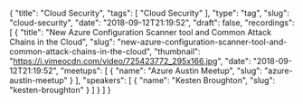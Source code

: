 {
  "title": "Cloud Security",
  "tags": [
    "Cloud Security"
  ],
  "type": "tag",
  "slug": "cloud-security",
  "date": "2018-09-12T21:19:52",
  "draft": false,
  "recordings": [
    {
      "title": "New Azure Configuration Scanner tool and Common Attack Chains in the Cloud",
      "slug": "new-azure-configuration-scanner-tool-and-common-attack-chains-in-the-cloud",
      "thumbnail": "https://i.vimeocdn.com/video/725423772_295x166.jpg",
      "date": "2018-09-12T21:19:52",
      "meetups": [
        {
          "name": "Azure Austin Meetup",
          "slug": "azure-austin-meetup"
        }
      ],
      "speakers": [
        {
          "name": "Kesten Broughton",
          "slug": "kesten-broughton"
        }
      ]
    }
  ]
}